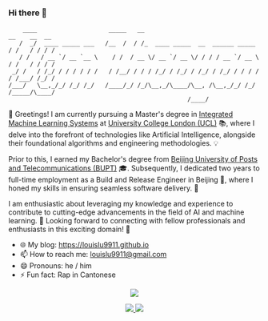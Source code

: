 ### Hi there 👋

```
    ____                    _____   __                                     __    __  __
   /  _/  ____ _____ ___   /__  /  / /_  ____ _____  __  ______ _____     / /   / / / /
   / /   / __ `/ __ `__ \    / /  / __ \/ __ `/ __ \/ / / / __ `/ __ \   / /   / / / /
 _/ /   / /_/ / / / / / /   / /__/ / / / /_/ / /_/ / /_/ / /_/ / / / /  / /___/ /_/ /
/___/   \__,_/_/ /_/ /_/   /____/_/ /_/\__,_/\____/\__, /\__,_/_/ /_/  /_____/\____/
                                                  /____/
```

👋 Greetings! I am currently pursuing a Master's degree in 
[Integrated Machine Learning Systems](https://www.ucl.ac.uk/prospective-students/graduate/taught-degrees/integrated-machine-learning-systems-msc) at
[University College London (UCL)](https://www.ucl.ac.uk/) 📚,
where I delve into the forefront of technologies like Artificial Intelligence, alongside their foundational algorithms and engineering methodologies. 💡

Prior to this, I earned my Bachelor's degree from [Beijing University of Posts and Telecommunications (BUPT)](https://www.bupt.edu.cn/) 🎓.
Subsequently, I dedicated two years to full-time employment as a Build and Release Engineer in Beijing 🏢,
where I honed my skills in ensuring seamless software delivery. 🔧

I am enthusiastic about leveraging my knowledge and experience to contribute to cutting-edge advancements in the field of AI and machine learning. 🚀
Looking forward to connecting with fellow professionals and enthusiasts in this exciting domain! 🤝

- 🌐 My blog: https://louislu9911.github.io
- 📫 How to reach me: louislu9911@gmail.com
- 😄 Pronouns: he / him
- ⚡ Fun fact: Rap in Cantonese

<!--
- 👯 I’m looking to collaborate on ...
- 🤔 I’m looking for help with ...
- 💬 Ask me about ...
-->

<p align="center">
  <a href="https://github.com/LouisLU9911">
    <img src="http://github-profile-summary-cards.vercel.app/api/cards/profile-details?username=LouisLU9911&theme=gruvbox" />
  </a>
</p>

<p align="center">
  <a href="https://github.com/LouisLU9911">
    <img src="http://github-profile-summary-cards.vercel.app/api/cards/stats?username=LouisLU9911&theme=gruvbox" />
  </a>

  <a href="https://github.com/LouisLU9911">
    <img src="http://github-profile-summary-cards.vercel.app/api/cards/most-commit-language?username=LouisLU9911&theme=gruvbox&exclude=html" />
  </a>
</p>
<!--
<p align="center">
  <a href="https://github.com/LouisLU9911">
    <img src="http://github-readme-streak-stats.herokuapp.com?user=LouisLU9911&theme=gruvbox&hide_border=true" />
  </a>
</p>
-->

